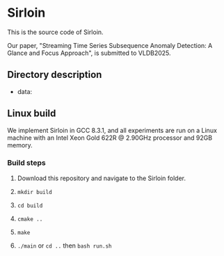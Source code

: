 # Sirloin
This is the source code of Sirloin.

Our paper, "Streaming Time Series Subsequence Anomaly Detection: A Glance and Focus Approach", is submitted to VLDB2025.

## Directory description
  * data: 

## Linux build
We implement Sirloin in GCC 8.3.1, and all experiments are run on a Linux machine with an Intel Xeon Gold 622R @ 2.90GHz processor and 92GB memory. 

### Build steps
1. Download this repository and navigate to the Sirloin folder.

2. `mkdir build`

3. `cd build`

4. `cmake ..`

5. `make`

6. `./main` or `cd ..` then `bash run.sh`
